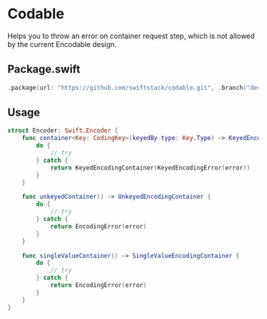 # Codable

Helps you to throw an error on container request step, which is not allowed by the current Encodable design.

## Package.swift

```swift
.package(url: "https://github.com/swiftstack/codable.git", .branch("dev"))
```

## Usage

```swift
struct Encoder: Swift.Encoder {
    func container<Key: CodingKey>(keyedBy type: Key.Type) -> KeyedEncodingContainer<Key> {
        do {
            // try
        } catch {
            return KeyedEncodingContainer(KeyedEncodingError(error))
        }
    }

    func unkeyedContainer() -> UnkeyedEncodingContainer {
        do {
            // try
        } catch {
            return EncodingError(error)
        }
    }

    func singleValueContainer() -> SingleValueEncodingContainer {
        do {
            // try
        } catch {
            return EncodingError(error)
        }
    }
}
```
